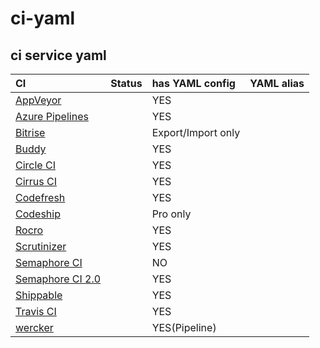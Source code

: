 # ci-yaml

ci service yaml
--------------------------------------------------

|CI|Status|has YAML config|YAML alias|
|:--|:--|:--|:--|
|[AppVeyor](https://www.appveyor.com)||YES||
|[Azure Pipelines](https://azure.microsoft.com/ja-jp/services/devops/pipelines/)||YES|
|[Bitrise](https://www.bitrise.io)||Export/Import only||
|[Buddy](https://buddy.works)||YES||
|[Circle CI](https://circleci.com)||YES||
|[Cirrus CI](https://cirrus-ci.org/)||YES||
|[Codefresh](https://codefresh.io/)||YES||
|[Codeship](https://codeship.com/)||Pro only||
|[Rocro](https://rocro.com/)||YES||
|[Scrutinizer](https://scrutinizer-ci.com)||YES||
|[Semaphore CI](https://semaphoreci.com)||NO||
|[Semaphore CI 2.0](https://semaphoreci.com/product)||YES||
|[Shippable](http://shippable.com)||YES||
|[Travis CI](https://travis-ci.com/)||YES||
|[wercker](http://www.wercker.com/)||YES(Pipeline)||
